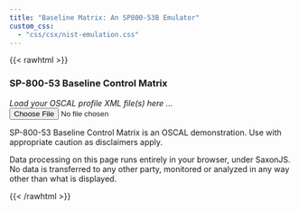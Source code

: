 ```yaml
---
title: "Baseline Matrix: An SP800-53B Emulator"
custom_css:
  - "css/csx/nist-emulation.css"
---
```


{{< rawhtml >}}
<script src="../lib/Saxon-JS-2.2/SaxonJS2.js"></script>
<script src="baseline-matrix-csx-runtime.js">

window.onload = function () {
      SaxonJS.transform({
        sourceLocation: "NIST_SP-800-53_rev5_catalog.xml",
        stylesheetLocation: "profile-matrix.sef.json",
        initialTemplate: "initialize"
      },"async");
    }
    
function applyTransform(fileSet) {
  for (const eachFile of fileSet) {
    let frdr = new FileReader();
    frdr.onload = function () {
      SaxonJS.transform({
        sourceText: frdr.result,
        stylesheetLocation: "profile-matrix.sef.json",
        initialTemplate: "amend-table",
        stylesheetParams: {
          "fileName": eachFile.name
        }
      },"async")
    }
    frdr.readAsText(eachFile);
  }
}
</script>
<style type="text/css" xml:space="preserve">
  a { color: inherit; text-decoration: none }
  a:hover { text-decoration: underline }
</style>
<div id="bxheader">
  <h3 id="page-title" onclick="void(0)">SP-800-53 Baseline Control Matrix</h3>
  <p style="font-style: italic">Load your OSCAL profile XML file(s) here ... <input
      type="file" accept=".xml,text/xml"
      id="stampfile" name="stampfile" title="Drop XML"
      onchange="applyTransform(this.files)" /></p>
</div>
<div id="file-roster">
    
</div>
<div id="family-directory">
    
</div>
<div id="bxbody">
      <!--<p>body</p>-->
</div>
<div id="bxfooter">
    <p>SP-800-53 Baseline Control Matrix is an <a href="https://pages.nist.gov/OSCAL/">OSCAL</a> demonstration. Use with appropriate caution as disclaimers apply.</p>
    <p>Data processing on this page runs entirely in your browser, under <a href="https://www.saxonica.com/saxon-js/index.xml">SaxonJS</a>. No data is transferred to any other party, monitored or analyzed in any way other than what is displayed.</p>
</div>
{{< /rawhtml >}}
